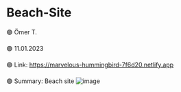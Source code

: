 # Beach-Site
🟣 Ömer T.

🟣 11.01.2023

🟣 Link: https://marvelous-hummingbird-7f6d20.netlify.app

🟣 Summary: Beach site
![image](https://user-images.githubusercontent.com/122406455/211672538-53a1e4f0-e2ee-4336-a122-1b937dbee426.png)
